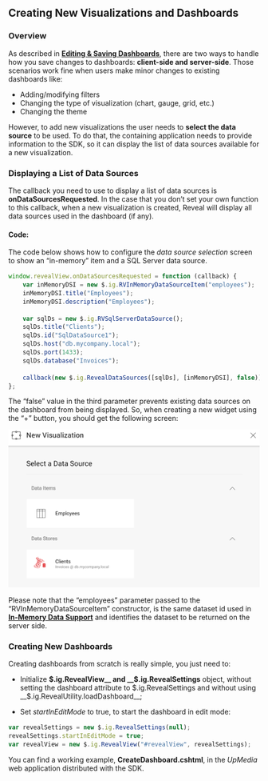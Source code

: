 ## Creating New Visualizations and Dashboards

### Overview

As described in [**Editing & Saving
Dashboards**](editing-saving-dashboards-client-web.md), there are two ways
to handle how you save changes to dashboards: **client-side and
server-side**. Those scenarios work fine when users make minor changes
to existing dashboards like:

  - Adding/modifying filters
  - Changing the type of visualization (chart, gauge, grid, etc.)
  - Changing the theme

However, to add new visualizations the user needs to **select the data source** to be used. To do that, the containing application needs to provide information to the SDK, so it can display the list of data sources available for a new visualization.

### Displaying a List of Data Sources

The callback you need to use to display a list of data sources is
__onDataSourcesRequested__.
In the case that you don’t set your own function to this callback, when a new visualization is created, Reveal will display all data sources used in the dashboard (if any).

#### Code:

The code below shows how to configure the *data source selection* screen to show an “in-memory” item and a SQL Server data source.

``` js
window.revealView.onDataSourcesRequested = function (callback) {
    var inMemoryDSI = new $.ig.RVInMemoryDataSourceItem("employees");
    inMemoryDSI.title("Employees");
    inMemoryDSI.description("Employees");

    var sqlDs = new $.ig.RVSqlServerDataSource();
    sqlDs.title("Clients");
    sqlDs.id("SqlDataSource1");
    sqlDs.host("db.mycompany.local");
    sqlDs.port(1433);
    sqlDs.database("Invoices");

    callback(new $.ig.RevealDataSources([sqlDs], [inMemoryDSI], false));
};
```

The “false” value in the third parameter prevents existing data sources on the dashboard from being displayed. So, when creating a new widget using the “+” button, you should get the following screen:

![displayingDataSources\_web](images/displayingDataSources_web.png)

Please note that the “employees” parameter passed to the “RVInMemoryDataSourceItem” constructor, is the same dataset id used in [**In-Memory Data Support**](~/en-us/developer/web-sdk/using-the-server-sdk/in-memory-data-server-web.md) and identifies the dataset to be returned on the server side.

### Creating New Dashboards

Creating dashboards from scratch is really simple, you just need to:

  - Initialize __$.ig.RevealView__ and __$.ig.RevealSettings__ object, without setting the dashboard attribute to $.ig.RevealSettings and without using __$.ig.RevealUtility.loadDashboard__;

  - Set *startInEditMode* to true, to start the dashboard in edit mode:

<!-- end list -->

``` js
var revealSettings = new $.ig.RevealSettings(null);
revealSettings.startInEditMode = true;
var revealView = new $.ig.RevealView("#revealView", revealSettings);
```

You can find a working example, **CreateDashboard.cshtml**, in the
*UpMedia* web application distributed with the SDK.

